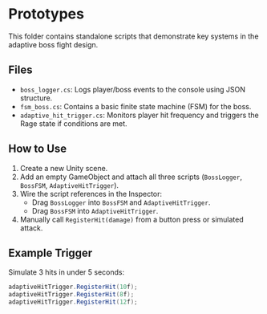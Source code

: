 # Prototypes

This folder contains standalone scripts that demonstrate key systems in the adaptive boss fight design.

## Files

- `boss_logger.cs`: Logs player/boss events to the console using JSON structure.
- `fsm_boss.cs`: Contains a basic finite state machine (FSM) for the boss.
- `adaptive_hit_trigger.cs`: Monitors player hit frequency and triggers the Rage state if conditions are met.

## How to Use

1. Create a new Unity scene.
2. Add an empty GameObject and attach all three scripts (`BossLogger`, `BossFSM`, `AdaptiveHitTrigger`).
3. Wire the script references in the Inspector:
   - Drag `BossLogger` into `BossFSM` and `AdaptiveHitTrigger`.
   - Drag `BossFSM` into `AdaptiveHitTrigger`.
4. Manually call `RegisterHit(damage)` from a button press or simulated attack.

## Example Trigger

Simulate 3 hits in under 5 seconds:

```csharp
adaptiveHitTrigger.RegisterHit(10f);
adaptiveHitTrigger.RegisterHit(8f);
adaptiveHitTrigger.RegisterHit(12f);
